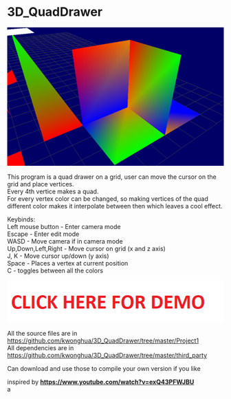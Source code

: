 # 3D_QuadDrawer
![alt text](https://github.com/kwonghua/3D_QuadDrawer/blob/main/example.png)

This program is a quad drawer on a grid, user can move the cursor on the grid and place vertices.  
Every 4th vertice makes a quad.  
For every vertex color can be changed, so making vertices of the quad different color makes it interpolate between then which leaves a cool effect.  
  
Keybinds:  
Left mouse button - Enter camera mode  
Escape - Enter edit mode  
WASD - Move camera if in camera mode  
Up,Down,Left,Right - Move cursor on grid (x and z axis)  
J, K - Move cursor up/down (y axis)  
Space - Places a vertex at current position  
C - toggles between all the colors  

  [![CLICK HERE FOR DEMO](https://github.com/kwonghua/3D_QuadDrawer/blob/main/demo%20link.png)](https://www.youtube.com/watch?v=vOr3hTKzJ0Y)   

All the source files are in https://github.com/kwonghua/3D_QuadDrawer/tree/master/Project1  
All dependencies are in https://github.com/kwonghua/3D_QuadDrawer/tree/master/third_party  

Can download and use those to compile your own version if you like  

inspired by **https://www.youtube.com/watch?v=exQ43PFWJBU**  
a
